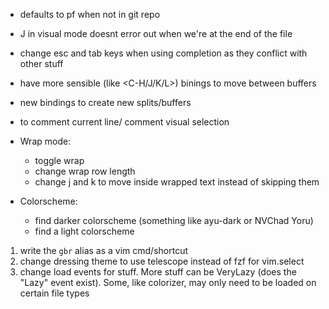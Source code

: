 - <C-p> defaults to <leader>pf when not in git repo
- J in visual mode doesnt error out when we're at the end of the file
- change esc and tab keys when using completion as they conflict with other stuff
- have more sensible (like <C-H/J/K/L>) binings to move between buffers
- new bindings to create new splits/buffers
- <C-/> to comment current line/ comment visual selection

- Wrap mode:

  - toggle wrap
  - change wrap row length
  - change j and k to move inside wrapped text instead of skipping them

- Colorscheme:
  - find darker colorscheme (something like ayu-dark or NVChad Yoru)
  - find a light colorscheme

1. write the `gbr` alias as a vim cmd/shortcut
2. change dressing theme to use telescope instead of fzf for vim.select
3. change load events for stuff. More stuff can be VeryLazy (does the "Lazy" event exist). Some, like colorizer, may only need to be loaded on certain file types
